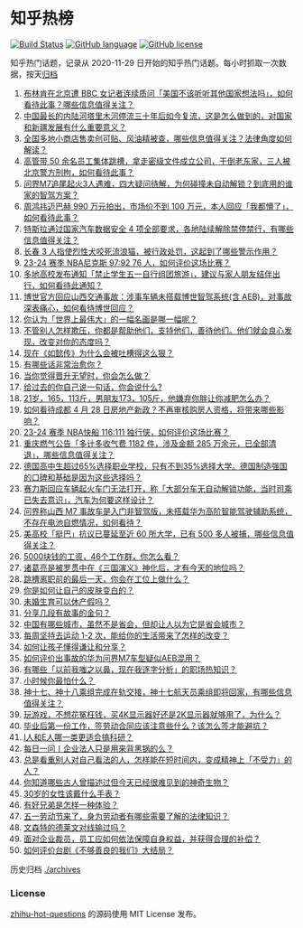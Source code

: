 # 知乎热榜
[![Build Status](https://github.com/ToWeLong/zhihu-hot-questions/workflows/CI/badge.svg)](https://github.com/ToWeLong/zhihu-hot-questions/actions)
[![GitHub language](https://img.shields.io/badge/language-golang-orange.svg)](https://golang.org/)
[![GitHub license](https://img.shields.io/github/license/ToWeLong/zhihu-hot-questions)](https://github.com/ToWeLong/zhihu-hot-questions/blob/main/LICENSE)

知乎热门话题，记录从 2020-11-29 日开始的知乎热门话题。每小时抓取一次数据，按天[归档](./archives)

<!-- BEGIN -->

1. [布林肯在北京遭 BBC 女记者连续质问「美国不该听听其他国家想法吗」，如何看待此事？哪些信息值得关注？](https://www.zhihu.com/question/654368901)
1. [中国最长的内陆河塔里木河停流三十年后如今复流，这是怎么做到的，对国家和新疆发展有什么重要意义？](https://www.zhihu.com/question/653949303)
1. [全国多地小商店售卖创可贴、风油精被查，哪些信息值得关注？法律角度如何解读？](https://www.zhihu.com/question/654267592)
1. [高管带 50 余名员工集体跳槽，拿走密级文件成立公司，干倒老东家，三人被北京警方刑拘，如何看待此事？](https://www.zhihu.com/question/654296128)
1. [问界M7追尾起火3人遇难，四大疑问待解，为何碰撞未自动解锁？到底用的谁家的智驾方案？](https://www.zhihu.com/question/654456206)
1. [周鸿祎迈巴赫 990 万元拍出，市场价不到 100 万元，本人回应「我都懵了」，如何看待此事？](https://www.zhihu.com/question/654419121)
1. [特斯拉通过国家汽车数据安全 4 项全部要求，各地陆续解除禁停禁行，有哪些信息值得关注？](https://www.zhihu.com/question/654418513)
1. [长春 3 人指使烈性犬咬死流浪猫，被行政处罚，这起到了哪些警示作用？](https://www.zhihu.com/question/654271201)
1. [23-24 赛季 NBA尼克斯 97:92 76 人，如何评价这场比赛？](https://www.zhihu.com/question/654424184)
1. [多地高校发布通知「禁止学生五一自行组团旅游」，建议与家人朋友结伴出行，如何看待此通知？](https://www.zhihu.com/question/654381290)
1. [博世官方回应山西交通事故：涉事车辆未搭载博世智驾系统(含 AEB)，对事故深表痛心，如何看待博世回应？](https://www.zhihu.com/question/654390008)
1. [你认为「世界上最伟大」的一幅名画是哪一幅呢？](https://www.zhihu.com/question/654055226)
1. [不管别人怎样欺压，你都是帮助他们，支持他们，善待他们。他们就会良心发现，改变对你的态度吗？](https://www.zhihu.com/question/653792292)
1. [现在《如懿传》为什么会被吐槽得这么狠？](https://www.zhihu.com/question/653631294)
1. [有哪些话非常治愈你？](https://www.zhihu.com/question/654421939)
1. [当你觉得晋升无望时，你会怎么做？](https://www.zhihu.com/question/654437376)
1. [给过去的你自己说一句话，你会说什么?](https://www.zhihu.com/question/654105738)
1. [21岁，165，113斤，男朋友173，105斤，他嫌弃你胖让你减肥怎么办？](https://www.zhihu.com/question/650024741)
1. [如何看待成都 4 月 28 日房地产新政？不再审核购房人资格，将带来哪些影响？](https://www.zhihu.com/question/654366197)
1. [23-24 赛季 NBA快船 116:111 独行侠，如何评价这场比赛？](https://www.zhihu.com/question/654426404)
1. [重庆燃气公告「多计多收气费 1182 件，涉及金额 285 万余元，已全部清退」，哪些信息值得关注？](https://www.zhihu.com/question/654408548)
1. [德国高中生超过65%选择职业学校，只有不到35%选择大学。德国制造强国的口碑和基础是因为这些选择吗？](https://www.zhihu.com/question/650817279)
1. [赛力斯回应车辆起火车门无法打开，称「大部分车无自动解锁功能，当时司乘已失去意识」，汽车为何要这样设计？](https://www.zhihu.com/question/654377385)
1. [问界称山西 M7 事故车是入门非智驾版，未搭载华为高阶智能驾驶辅助系统，不存在电池自燃情况，如何看待？](https://www.zhihu.com/question/654377255)
1. [美高校「挺巴」抗议已蔓延至近 60 所大学，已有 500 多人被捕，哪些信息值得关注？](https://www.zhihu.com/question/654363631)
1. [5000块钱的工资，46个工作群，你怎么看？](https://www.zhihu.com/question/654381798)
1. [诸葛亮是被罗贯中在《三国演义》神化后，才有今天的地位吗？](https://www.zhihu.com/question/654320252)
1. [跳槽离职前的最后一天，你会在工位上做什么？](https://www.zhihu.com/question/652234883)
1. [你是如何让自己的皮肤变白的？](https://www.zhihu.com/question/649377472)
1. [未婚生育可以休产假吗？](https://www.zhihu.com/question/654413162)
1. [分享几段有故事的金句？](https://www.zhihu.com/question/654314884)
1. [中国有哪些城市，虽然不是省会，但却让人以为它是省会城市？](https://www.zhihu.com/question/441813459)
1. [每周坚持去运动 1-2 次，能给你的生活带来了怎样的改变？](https://www.zhihu.com/question/653429552)
1. [如何让孩子懂得谦让和分享？](https://www.zhihu.com/question/653469152)
1. [如何评价出事故的华为问界M7车型疑似AEB混用？](https://www.zhihu.com/question/654394148)
1. [有哪些「以前我嗤之以鼻，现在我逐字分析」的职场热知识？](https://www.zhihu.com/question/653436838)
1. [小时候你最怕什么？](https://www.zhihu.com/question/648324186)
1. [神十七、神十八乘组完成在轨交接，神十七航天员乘组即将回家，有哪些信息值得关注？](https://www.zhihu.com/question/654383030)
1. [玩游戏，不想花冤枉钱，买4K显示器好还是2K显示器就够用了，为什么？](https://www.zhihu.com/question/654183808)
1. [毕业后第一份工作，签劳动合同应该注意些什么？该怎么签才能避坑？](https://www.zhihu.com/question/654380333)
1. [I人和E人哪一类更适合搞科研？](https://www.zhihu.com/question/653149937)
1. [每日一问丨企业法人只是用来背黑锅的么？](https://www.zhihu.com/question/654357396)
1. [总是看重别人对自己看法的人，怎样能在短时间内，变成精神上「不受力」的人？](https://www.zhihu.com/question/654045445)
1. [你知道哪些古人曾描述过但今天已经很难见到的神奇生物？](https://www.zhihu.com/question/653150186)
1. [30岁的女性该戴什么手表？](https://www.zhihu.com/question/648442843)
1. [有好兄弟是怎样一种体验？](https://www.zhihu.com/question/37914258)
1. [五一劳动节来了，身为劳动者有哪些需要了解的法律知识？](https://www.zhihu.com/question/654381504)
1. [文森特的德莱文对线输过吗？](https://www.zhihu.com/question/649571733)
1. [面对企业裁员，员工应如何依法保障自身权益，并获得合理的补偿？](https://www.zhihu.com/question/654380547)
1. [如何评价台剧《不够善良的我们》大结局？](https://www.zhihu.com/question/654367965)

<!-- END -->

历史归档 [./archives](./archives)


### License
[zhihu-hot-questions](https://github.com/towelong/zhihu-hot-questions) 的源码使用 MIT License 发布。